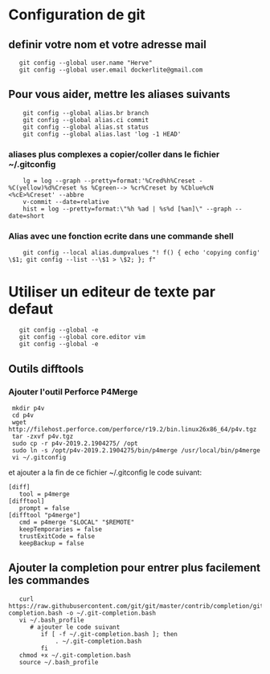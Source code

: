 # Configuration de git 

## definir votre nom et votre adresse mail 
```shell script
   git config --global user.name "Herve"
   git config --global user.email dockerlite@gmail.com
```

## Pour vous aider, mettre les aliases suivants
```shell script
    git config --global alias.br branch
    git config --global alias.ci commit
    git config --global alias.st status
    git config --global alias.last 'log -1 HEAD'
```
### aliases plus complexes a copier/coller dans le fichier ~/.gitconfig
```shell script
    lg = log --graph --pretty=format:'%Cred%h%Creset -%C(yellow)%d%Creset %s %Cgreen--> %cr%Creset by %Cblue%cN <%cE>%Creset' --abbre
    v-commit --date=relative
    hist = log --pretty=format:\"%h %ad | %s%d [%an]\" --graph --date=short
```
### Alias avec une fonction ecrite dans une commande shell
 ```shell script
     git config --local alias.dumpvalues "! f() { echo 'copying config' \$1; git config --list --\$1 > \$2; }; f"
```

# Utiliser un editeur de texte par defaut 
```shell script
   git config --global -e
   git config --global core.editor vim 
   git config --global -e
```

## Outils difftools 
### Ajouter l'outil Perforce P4Merge
 ```shell script
  mkdir p4v
  cd p4v
  wget http://filehost.perforce.com/perforce/r19.2/bin.linux26x86_64/p4v.tgz
  tar -zxvf p4v.tgz
  sudo cp -r p4v-2019.2.1904275/ /opt
  sudo ln -s /opt/p4v-2019.2.1904275/bin/p4merge /usr/local/bin/p4merge
  vi ~/.gitconfig                
```
et 
ajouter a la fin de ce fichier ~/.gitconfig le code suivant:
```shell script
[diff]
   tool = p4merge
[difftool]
   prompt = false
[difftool "p4merge"]
   cmd = p4merge "$LOCAL" "$REMOTE"
   keepTemporaries = false
   trustExitCode = false
   keepBackup = false
```
## Ajouter la completion pour entrer plus facilement les commandes
```shell script
   curl https://raw.githubusercontent.com/git/git/master/contrib/completion/git-completion.bash -o ~/.git-completion.bash
   vi ~/.bash_profile
      # ajouter le code suivant 
         if [ -f ~/.git-completion.bash ]; then
             . ~/.git-completion.bash
         fi
   chmod +x ~/.git-completion.bash
   source ~/.bash_profile
```